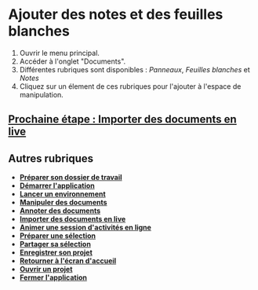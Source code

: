 # Ajouter des notes et des feuilles blanches

1. Ouvrir le menu principal.
2. Accéder à l'onglet "Documents".
3. Différentes rubriques sont disponibles : *Panneaux*, *Feuilles blanches* et *Notes*
4. Cliquez sur un élement de ces rubriques pour l'ajouter à l'espace de manipulation.

## [Prochaine étape : Importer des documents en live](./import-docs.md)

## Autres rubriques
* [**Préparer son dossier de travail**](./prepare-content.md)
* [**Démarrer l'application**](./start-app.md)
* [**Lancer un environnement**](./new-universe.md)
* [**Manipuler des documents**](./manipulate-doc.md)
* [**Annoter des documents**](./annotate.md)
* [**Importer des documents en live**](./import-docs.md)
* [**Animer une session d'activités en ligne**](./companion.md)
* [**Préparer une sélection**](./prepare-selection.md)
* [**Partager sa sélection**](./share-selection.md)
* [**Enregistrer son projet**](./save-project.md)
* [**Retourner à l'écran d'accueil**](./back-home.md)
* [**Ouvrir un projet**](./open-project.md)
* [**Fermer l'application**](./close-app.md)
